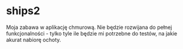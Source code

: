 # ships2

Moja zabawa w aplikację chmurową. Nie będzie rozwijana do pełnej funkcjonalności - tylko tyle ile będzie mi potrzebne do testów, na jakie akurat nabiorę ochoty.
